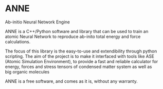 # ANNE
Ab-initio Neural Network Engine

ANNE is a C++/Python software and library that can be used to train an atomic Neural Network 
to reproduce ab-inito total energy and force calculations.

The focus of this library is the easy-to-use and extendibility through python scripting. 
The aim of the project is to make it interfaced with tools like ASE (Atomic Simulation Environment),
to provide a fast and reliable calculator for energy, forces and stress tensors of condensed matter system as well as big organic molecules 

ANNE is a free software, and comes as it is, without any warranty.
